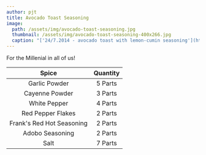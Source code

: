 ```yaml
---
author: pjt
title: Avocado Toast Seasoning
image:
  path: /assets/img/avocado-toast-seasoning.jpg
  thumbnail: /assets/img/avocado-toast-seasoning-400x266.jpg
  caption: "['24/7.2014 - avocado toast with lemon-cumin seasoning'](https://www.flickr.com/photos/24209378@N03/14600332759) by [julochka](https://www.flickr.com/photos/24209378@N03) is licensed under [CC BY-NC 2.0](https://creativecommons.org/licenses/by-nc/2.0/?ref=ccsearch&atype=rich)"
---
```


For the Millenial in all of us!

| Spice | Quantity |
|:-:|:-:|
| Garlic Powder | 5 Parts |
| Cayenne Powder | 3 Parts |
| White Pepper | 4 Parts |
| Red Pepper Flakes | 2 Parts |
| Frank's Red Hot Seasoning | 2 Parts |
| Adobo Seasoning | 2 Parts |
| Salt | 7 Parts |
